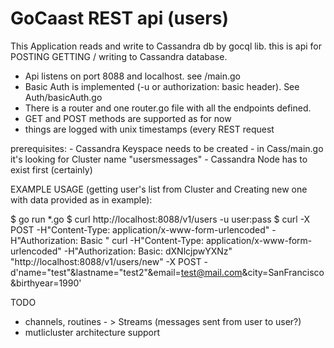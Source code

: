 # GoCaast REST api (users)

This Application reads and write to Cassandra db by gocql lib.
this is api for POSTING GETTING / writing to Cassandra database.

- Api listens on port 8088 and localhost. see /main.go
- Basic Auth is implemented (-u or authorization: basic header). See Auth/basicAuth.go
- There is a router and one router.go file with all the endpoints defined.
- GET and POST methods are supported as for now
- things are logged with unix timestamps (every REST request 

prerequisites:
	- Cassandra Keyspace needs to be created - in Cass/main.go it's looking for Cluster name "usersmessages"
	- Cassandra Node has to exist first (certainly)



EXAMPLE USAGE (getting user's list from Cluster and Creating new one with data provided as in example):

$ go run *.go
$ curl http://localhost:8088/v1/users -u user:pass
$ curl -X POST -H"Content-Type: application/x-www-form-urlencoded" -H"Authorization: Basic "
curl  -H"Content-Type: application/x-www-form-urlencoded" -H"Authorization: Basic: dXNlcjpwYXNz" \
"http://localhost:8088/v1/users/new" -X POST -d'name="test"&lastname="test2"&email=test@mail.com&city=SanFrancisco&birthyear=1990'


TODO

- channels, routines - > Streams (messages sent from user to user?)
- mutlicluster architecture support
